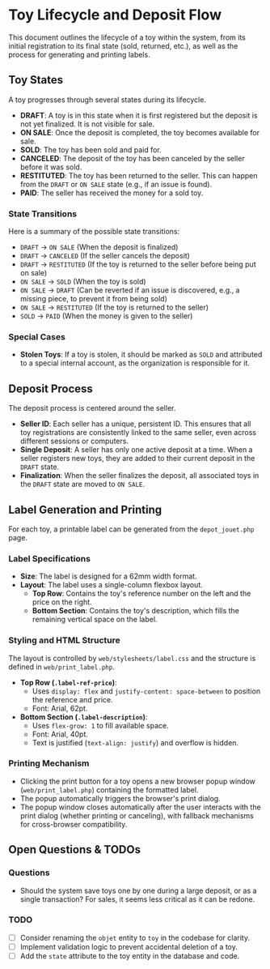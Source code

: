 # Toy Lifecycle and Deposit Flow

This document outlines the lifecycle of a toy within the system, from its initial registration to its final state (sold, returned, etc.), as well as the process for generating and printing labels.

## Toy States

A toy progresses through several states during its lifecycle.

*   **DRAFT**: A toy is in this state when it is first registered but the deposit is not yet finalized. It is not visible for sale.
*   **ON SALE**: Once the deposit is completed, the toy becomes available for sale.
*   **SOLD**: The toy has been sold and paid for.
*   **CANCELED**: The deposit of the toy has been canceled by the seller before it was sold.
*   **RESTITUTED**: The toy has been returned to the seller. This can happen from the `DRAFT` or `ON SALE` state (e.g., if an issue is found).
*   **PAID**: The seller has received the money for a sold toy.

### State Transitions

Here is a summary of the possible state transitions:

- `DRAFT` -> `ON SALE` (When the deposit is finalized)
- `DRAFT` -> `CANCELED` (If the seller cancels the deposit)
- `DRAFT` -> `RESTITUTED` (If the toy is returned to the seller before being put on sale)
- `ON SALE` -> `SOLD` (When the toy is sold)
- `ON SALE` -> `DRAFT` (Can be reverted if an issue is discovered, e.g., a missing piece, to prevent it from being sold)
- `ON SALE` -> `RESTITUTED` (If the toy is returned to the seller)
- `SOLD` -> `PAID` (When the money is given to the seller)

### Special Cases

*   **Stolen Toys**: If a toy is stolen, it should be marked as `SOLD` and attributed to a special internal account, as the organization is responsible for it.

## Deposit Process

The deposit process is centered around the seller.

*   **Seller ID**: Each seller has a unique, persistent ID. This ensures that all toy registrations are consistently linked to the same seller, even across different sessions or computers.
*   **Single Deposit**: A seller has only one active deposit at a time. When a seller registers new toys, they are added to their current deposit in the `DRAFT` state.
*   **Finalization**: When the seller finalizes the deposit, all associated toys in the `DRAFT` state are moved to `ON SALE`.

## Label Generation and Printing

For each toy, a printable label can be generated from the `depot_jouet.php` page.

### Label Specifications

*   **Size**: The label is designed for a 62mm width format.
*   **Layout**: The label uses a single-column flexbox layout.
    *   **Top Row**: Contains the toy's reference number on the left and the price on the right.
    *   **Bottom Section**: Contains the toy's description, which fills the remaining vertical space on the label.

### Styling and HTML Structure

The layout is controlled by `web/stylesheets/label.css` and the structure is defined in `web/print_label.php`.

*   **Top Row (`.label-ref-price`)**:
    *   Uses `display: flex` and `justify-content: space-between` to position the reference and price.
    *   Font: Arial, 62pt.
*   **Bottom Section (`.label-description`)**:
    *   Uses `flex-grow: 1` to fill available space.
    *   Font: Arial, 40pt.
    *   Text is justified (`text-align: justify`) and overflow is hidden.

### Printing Mechanism

*   Clicking the print button for a toy opens a new browser popup window (`web/print_label.php`) containing the formatted label.
*   The popup automatically triggers the browser's print dialog.
*   The popup window closes automatically after the user interacts with the print dialog (whether printing or canceling), with fallback mechanisms for cross-browser compatibility.

## Open Questions & TODOs

### Questions
*   Should the system save toys one by one during a large deposit, or as a single transaction? For sales, it seems less critical as it can be redone.

### TODO
- [ ] Consider renaming the `objet` entity to `toy` in the codebase for clarity.
- [ ] Implement validation logic to prevent accidental deletion of a toy.
- [ ] Add the `state` attribute to the toy entity in the database and code.
